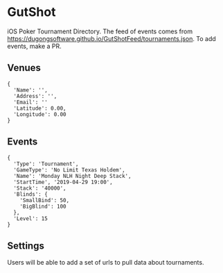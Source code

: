 # GutShot
iOS Poker Tournament Directory.  The feed of events comes from https://dugongsoftware.github.io/GutShotFeed/tournaments.json.  To add events, make a PR.

## Venues
```
{
  'Name': '',
  'Address': '',
  'Email': ''
  'Latitude': 0.00,
  'Longitude': 0.00
}
```
## Events
```
{
  'Type': 'Tournament',
  'GameType': 'No Limit Texas Holdem',
  'Name': 'Monday NLH Night Deep Stack',
  'StartTime', '2019-04-29 19:00',
  'Stack': '40000',
  'Blinds': {
    'SmallBind': 50,
    'BigBlind': 100
  },
  'Level': 15
}
```

## Settings
Users will be able to add a set of urls to pull data about tournaments.
